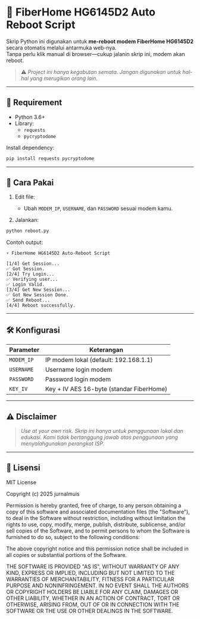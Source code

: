 
# 🔁 FiberHome HG6145D2 Auto Reboot Script

Skrip Python ini digunakan untuk **me-reboot modem FiberHome HG6145D2** secara otomatis melalui antarmuka web-nya.  
Tanpa perlu klik manual di browser—cukup jalanin skrip ini, modem akan reboot.

> ⚠️ *Project ini hanya kegabutan semata. Jangan digunakan untuk hal-hal yang merugikan orang lain.*

---

## 🔧 Requirement

- Python 3.6+
- Library:
  - `requests`
  - `pycryptodome`

Install dependency:
```bash
pip install requests pycryptodome
```

---

## 🚀 Cara Pakai

1. Edit file:
   - Ubah `MODEM_IP`, `USERNAME`, dan `PASSWORD` sesuai modem kamu.

2. Jalankan:
```bash
python reboot.py
```

Contoh output:
```
⚡ FiberHome HG6145D2 Auto-Reboot Script

[1/4] Get Session...
✅ Got Session.
[2/4] Try Login...
✅ Verifying user...
✅ Login Valid.
[3/4] Get New Session...
✅ Got New Session Done.
✅ Send Reboot...
[4/4] Reboot successfully.
```

---

## 🛠 Konfigurasi

| Parameter     | Keterangan                              |
|---------------|------------------------------------------|
| `MODEM_IP`    | IP modem lokal (default: 192.168.1.1)    |
| `USERNAME`    | Username login modem                     |
| `PASSWORD`    | Password login modem                     |
| `KEY_IV`      | Key + IV AES 16-byte (standar FiberHome) |

---

## ⚠️ Disclaimer

>  *Use at your own risk. Skrip ini hanya untuk penggunaan lokal dan edukasi. Kami tidak bertanggung jawab atas penggunaan yang menyalahgunakan perangkat ISP.*

---

## 📄 Lisensi

MIT License

Copyright (c) 2025 jurnalmuis

Permission is hereby granted, free of charge, to any person obtaining a copy
of this software and associated documentation files (the "Software"), to deal
in the Software without restriction, including without limitation the rights
to use, copy, modify, merge, publish, distribute, sublicense, and/or sell
copies of the Software, and to permit persons to whom the Software is
furnished to do so, subject to the following conditions:

The above copyright notice and this permission notice shall be included in all
copies or substantial portions of the Software.

THE SOFTWARE IS PROVIDED "AS IS", WITHOUT WARRANTY OF ANY KIND, EXPRESS OR
IMPLIED, INCLUDING BUT NOT LIMITED TO THE WARRANTIES OF MERCHANTABILITY,
FITNESS FOR A PARTICULAR PURPOSE AND NONINFRINGEMENT. IN NO EVENT SHALL THE
AUTHORS OR COPYRIGHT HOLDERS BE LIABLE FOR ANY CLAIM, DAMAGES OR OTHER
LIABILITY, WHETHER IN AN ACTION OF CONTRACT, TORT OR OTHERWISE, ARISING FROM,
OUT OF OR IN CONNECTION WITH THE SOFTWARE OR THE USE OR OTHER DEALINGS IN THE
SOFTWARE.
